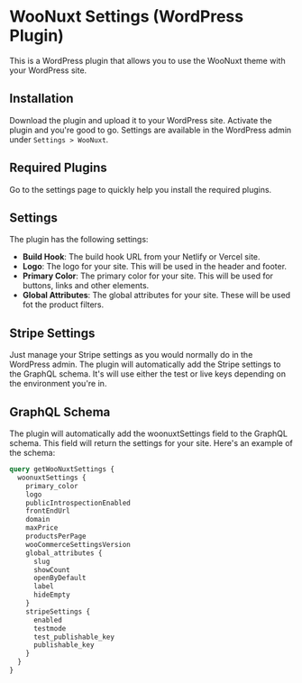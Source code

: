 # WooNuxt Settings (WordPress Plugin)

This is a WordPress plugin that allows you to use the WooNuxt theme with your WordPress site.

## Installation

Download the plugin and upload it to your WordPress site. Activate the plugin and you're good to go. Settings are available in the WordPress admin under `Settings > WooNuxt`.

## Required Plugins

Go to the settings page to quickly help you install the required plugins.

## Settings

The plugin has the following settings:

- **Build Hook**: The build hook URL from your Netlify or Vercel site.
- **Logo**: The logo for your site. This will be used in the header and footer.
- **Primary Color**: The primary color for your site. This will be used for buttons, links and other elements.
- **Global Attributes**: The global attributes for your site. These will be used fot the product filters.

## Stripe Settings

Just manage your Stripe settings as you would normally do in the WordPress admin. The plugin will automatically add the Stripe settings to the GraphQL schema. It's will use either the test or live keys depending on the environment you're in.

## GraphQL Schema

The plugin will automatically add the woonuxtSettings field to the GraphQL schema. This field will return the settings for your site. Here's an example of the schema:

```graphql
query getWooNuxtSettings {
  woonuxtSettings {
    primary_color
    logo
    publicIntrospectionEnabled
    frontEndUrl
    domain
    maxPrice
    productsPerPage
    wooCommerceSettingsVersion
    global_attributes {
      slug
      showCount
      openByDefault
      label
      hideEmpty
    }
    stripeSettings {
      enabled
      testmode
      test_publishable_key
      publishable_key
    }
  }
}
```
